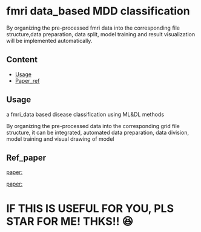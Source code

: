 # fmri data_based MDD classification
By organizing the pre-processed fmri data into the corresponding file structure,data preparation, data split, model training and result visualization will be implemented automatically.
## Content
- [Usage](#usage)
- [Paper_ref](#ref_paper)
## Usage
a fmri_data based disease classification  using ML&amp;DL methods

By organizing the pre-processed data into the corresponding grid file structure, it can be integrated, automated data preparation, data division, model training and visual drawing of model 
## Ref_paper
[paper:]()

[paper:]()

# IF THIS IS USEFUL FOR YOU, PLS STAR FOR ME! THKS!! :satisfied:

